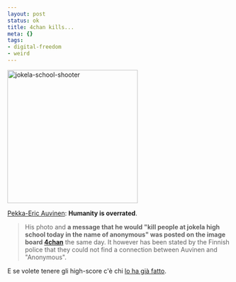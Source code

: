 ```yaml
--- 
layout: post
status: ok
title: 4chan kills...
meta: {}
tags: 
- digital-freedom
- weird
---
```

<img src="http://www.lastknight.com/download//2009/02/jokela-school-shooter-294x300.jpg" alt="jokela-school-shooter" title="jokela-school-shooter" width="294" height="300" class="aligncenter size-medium wp-image-1278" />    
  
[Pekka-Eric Auvinen][1]: **Humanity is overrated**.  
  
> His photo and **a message that he would "kill people at jokela high school today in the name of anonymous" was posted on the image board [4chan][2]** the same day. It however has been stated by the Finnish police that they could not find a connection between Auvinen and "Anonymous".  
  
E se volete tenere gli high-score c'è chi [lo ha già fatto][3].  
  
[1]: http://en.wikipedia.org/wiki/Jokela_school_shooting  
[2]: http://4chan.org  
[3]: http://www.spreekillers.org/  
 

